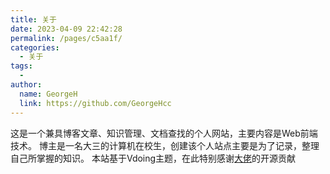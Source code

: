 ```yaml
---
title: 关于
date: 2023-04-09 22:42:28
permalink: /pages/c5aa1f/
categories:
  - 关于
tags:
  - 
author: 
  name: GeorgeH
  link: https://github.com/GeorgeHcc
---
```


这是一个兼具博客文章、知识管理、文档查找的个人网站，主要内容是Web前端技术。
博主是一名大三的计算机在校生，创建该个人站点主要是为了记录，整理自己所掌握的知识。
本站基于Vdoing主题，在此特别感谢[大佬](https://github.com/xugaoyi/vuepress-theme-vdoing)的开源贡献

